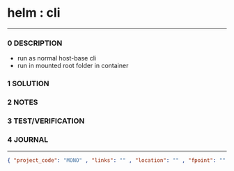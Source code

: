 # helm : cli
--------------------------------
### 0 DESCRIPTION

- run as normal host-base cli
- run in  mounted root folder in container

### 1 SOLUTION


### 2 NOTES


### 3 TEST/VERIFICATION


### 4 JOURNAL



--------------------------------
```json
{ "project_code": "MONO" , "links": "" , "location": "" , "fpoint": "" }
```
